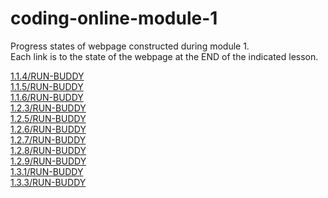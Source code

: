 # coding-online-module-1
Progress states of webpage constructed during module 1.  
Each link is to the state of the webpage at the END of the indicated lesson.  

[1.1.4/RUN-BUDDY](https://tom2u.github.io/coding-online-module-1/1.1.4/RUN-BUDDY)  
[1.1.5/RUN-BUDDY](https://tom2u.github.io/coding-online-module-1/1.1.5/RUN-BUDDY)  
[1.1.6/RUN-BUDDY](https://tom2u.github.io/coding-online-module-1/1.1.6/RUN-BUDDY)  
[1.2.3/RUN-BUDDY](https://tom2u.github.io/coding-online-module-1/1.2.3/RUN-BUDDY)  
[1.2.5/RUN-BUDDY](https://tom2u.github.io/coding-online-module-1/1.2.5/RUN-BUDDY)  
[1.2.6/RUN-BUDDY](https://tom2u.github.io/coding-online-module-1/1.2.6/RUN-BUDDY)  
[1.2.7/RUN-BUDDY](https://tom2u.github.io/coding-online-module-1/1.2.7/RUN-BUDDY)  
[1.2.8/RUN-BUDDY](https://tom2u.github.io/coding-online-module-1/1.2.8/RUN-BUDDY)  
[1.2.9/RUN-BUDDY](https://tom2u.github.io/coding-online-module-1/1.2.9/RUN-BUDDY)  
[1.3.1/RUN-BUDDY](https://tom2u.github.io/coding-online-module-1/1.3.1/RUN-BUDDY)  
[1.3.3/RUN-BUDDY](https://tom2u.github.io/coding-online-module-1/1.3.3/RUN-BUDDY)  
